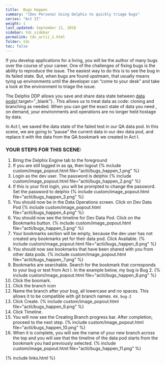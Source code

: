 ```yaml
---
title:  Bugs Happen
summary: "(Dev Persona) Using Delphix to quickly triage bugs"
series: "Act II"
weight: 1
last_updated: September 11, 2018
sidebar: tdc_sidebar
permalink: tdc_actii_1.html
folder: tdc
toc: false
---
```


If you develop applications for a living, you will be the author of many bugs over the course of your career. One of the challenges of fixing bugs is the ability to reproduce the issue. The easiest way to do this is to see the bug in its failed state. But, when bugs are found upstream, that usually means tying up environments until the developer can “come to your desk” and take a look at the environment to triage the issue.

The Delphix DDP allows you save and share data state between [data pods](https://www.delphix.com/platform/data-pod){:target="_blank"}.. This allows us to treat data as code: cloning and branching as needed. When you can get the exact state of data you need , on demand, your environments and operations are no longer held hostage by data.

In Act I, we saved the data state of the failed test in our QA data pod. In this scene, we are going to “pause” the current data in our dev data pod, and replace it with the data from the QA bookmark we created in Act I.

### YOUR STEPS FOR THIS SCENE:

1. Bring the Delphix Engine tab to the foreground
2. If you are still logged in as qa, then logout
   {% include custom/image_popout.html file="actii/bugs_happen_1.png" %}
3. Login as the dev user. The password is delphix
   {% include custom/image_popout.html file="actii/bugs_happen_2.png" %}
4. If this is your first login, you will be prompted to change the password. Set the password to delphix
   {% include custom/image_popout.html file="actii/bugs_happen_3.png" %}
5. You should now be in the Data Operations screen. Click on Dev Data Pod
   {% include custom/image_popout.html file="actii/bugs_happen_4.png" %}
6. You should now see the timeline for Dev Data Pod. Click on the Bookmarks button.
   {% include custom/image_popout.html file="actii/bugs_happen_5.png" %}
7. Your bookmarks section will be empty, because the dev user has not created any bookmarks yet for their data pod. Click Available.
   {% include custom/image_popout.html file="actii/bugs_happen_6.png" %}
8. You should now see bookmarks that have been shared with you from other data pods.
   {% include custom/image_popout.html file="actii/bugs_happen_7.png" %}
9. Bookmarks are searchable. Search for the bookmark that corresponds to your bug or test from Act I. In the example below, my bug is Bug 2.
   {% include custom/image_popout.html file="actii/bugs_happen_8.png" %}
10. Click the boomark.
11. Click the branch icon
12. Name the branch after your bug, all lowercase and no spaces. This allows it to be compatible with git branch names. ex. `bug-2`
13. Click Create.
    {% include custom/image_popout.html file="actii/bugs_happen_9.png" %}
14. Click Timeline.
15. You will now see the Creating Branch progress bar. After completion, proceed to the next step.
    {% include custom/image_popout.html file="actii/bugs_happen_10.png" %}
16. When it is complete, you will see the name of your new branch across the top and you will see that the timeline of the data pod starts from the bookmark you had previously selected.
    {% include custom/image_popout.html file="actii/bugs_happen_11.png" %}

{% include links.html %}
